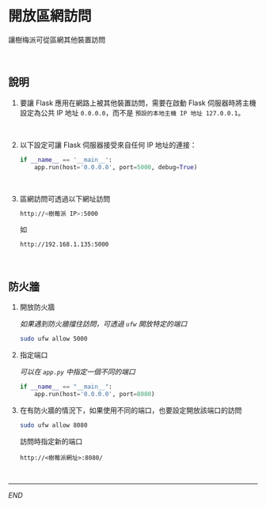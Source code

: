 # 開放區網訪問

讓樹梅派可從區網其他裝置訪問

<br>

## 說明

1. 要讓 Flask 應用在網路上被其他裝置訪問，需要在啟動 Flask 伺服器時將主機設定為公共 IP 地址 `0.0.0.0`，而不是 `預設的本地主機 IP 地址 127.0.0.1`。

<br>

2. 以下設定可讓 Flask 伺服器接受來自任何 IP 地址的連接：

    ```python
    if __name__ == '__main__':
        app.run(host='0.0.0.0', port=5000, debug=True)
    ```

<br>

3. 區網訪問可透過以下網址訪問

    ```bash
    http://<樹莓派 IP>:5000
    ```
    如
    ```bash
    http://192.168.1.135:5000
    ```

<br>

## 防火牆

1. 開放防火牆

   _如果遇到防火牆擋住訪問，可透過 `ufw` 開放特定的端口_

   ```bash
   sudo ufw allow 5000
   ```

2. 指定端口

   _可以在 `app.py` 中指定一個不同的端口_

   ```python
   if __name__ == "__main__":
       app.run(host='0.0.0.0', port=8080)
   ```

3. 在有防火牆的情況下，如果使用不同的端口，也要設定開放該端口的訪問

   ```bash
   sudo ufw allow 8080
   ```

   訪問時指定新的端口

   ```
   http://<樹莓派網址>:8080/
   ```

<br>

---

_END_